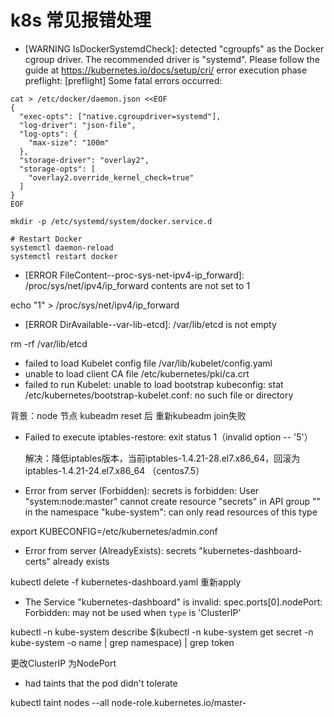 # k8s 常见报错处理

- [WARNING IsDockerSystemdCheck]: detected "cgroupfs" as the Docker cgroup driver. The recommended driver is "systemd". Please follow the guide at https://kubernetes.io/docs/setup/cri/
error execution phase preflight: [preflight] Some fatal errors occurred:

```
cat > /etc/docker/daemon.json <<EOF
{
  "exec-opts": ["native.cgroupdriver=systemd"],
  "log-driver": "json-file",
  "log-opts": {
    "max-size": "100m"
  },
  "storage-driver": "overlay2",
  "storage-opts": [
    "overlay2.override_kernel_check=true"
  ]
}
EOF

mkdir -p /etc/systemd/system/docker.service.d

# Restart Docker
systemctl daemon-reload
systemctl restart docker
```

- [ERROR FileContent--proc-sys-net-ipv4-ip_forward]: /proc/sys/net/ipv4/ip_forward contents are not set to 1

echo "1" > /proc/sys/net/ipv4/ip_forward

- [ERROR DirAvailable--var-lib-etcd]: /var/lib/etcd is not empty

rm -rf /var/lib/etcd

- failed to load Kubelet config file /var/lib/kubelet/config.yaml
- unable to load client CA file /etc/kubernetes/pki/ca.crt
- failed to run Kubelet: unable to load bootstrap kubeconfig: stat /etc/kubernetes/bootstrap-kubelet.conf: no such file or directory

背景：node 节点 kubeadm reset 后 重新kubeadm join失败

- Failed to execute iptables-restore: exit status 1（invalid option -- '5'）
  
  解决：降低iptables版本，当前iptables-1.4.21-28.el7.x86_64，回滚为iptables-1.4.21-24.el7.x86_64 （centos7.5）

-  Error from server (Forbidden): secrets is forbidden: User "system:node:master" cannot create resource "secrets" in API group "" in the namespace "kube-system": can only read resources of this type

export KUBECONFIG=/etc/kubernetes/admin.conf

- Error from server (AlreadyExists): secrets "kubernetes-dashboard-certs" already exists

kubectl delete -f kubernetes-dashboard.yaml 重新apply

- The Service "kubernetes-dashboard" is invalid: spec.ports[0].nodePort: Forbidden: may not be used when `type` is 'ClusterIP'

kubectl -n kube-system describe $(kubectl -n kube-system get secret -n kube-system -o name | grep namespace) | grep token

更改ClusterIP 为NodePort


- had taints that the pod didn't tolerate

kubectl taint nodes --all node-role.kubernetes.io/master-





